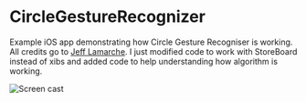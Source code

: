 # CircleGestureRecognizer

Example iOS app demonstrating how Circle Gesture Recogniser is working.
All credits go to [Jeff Lamarche](http://iphonedevelopment.blogspot.com/2009/04/detecting-circle-gesture.html). I just modified code to work with StoreBoard instead of xibs and added code to help understanding how algorithm is working.

![Screen cast](https://cloud.githubusercontent.com/assets/1630974/11754196/42ed4740-a052-11e5-881a-9694521ffc8f.gif)
